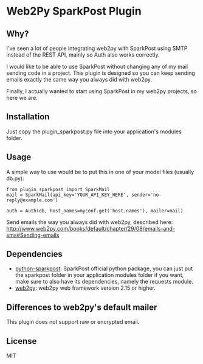 # Web2Py SparkPost Plugin

## Why?

I've seen a lot of people integrating web2py with SparkPost using SMTP instead of the REST API, mainly so Auth also works correctly.  
  
I would like to be able to use SparkPost without changing any of my mail sending code in a project. This plugin is designed so you can keep sending emails exactly the same way you always did with web2py.   
  
Finally, I actually wanted to start using SparkPost in my web2py projects, so here we are.  
  
## Installation

Just copy the plugin_sparkpost.py file into your application's modules folder.

## Usage

A simple way to use would be to put this in one of your model files (usually db.py):

    from plugin_sparkpost import SparkMail
    mail = SparkMail(api_key='YOUR_API_KEY_HERE', sender='no-reply@example.com')

    auth = Auth(db, host_names=myconf.get('host.names'), mailer=mail)

Send emails the way you always did with web2py, described here:  
http://www.web2py.com/books/default/chapter/29/08/emails-and-sms#Sending-emails

## Dependencies

- [python-sparkpost](https://github.com/SparkPost/python-sparkpost): SparkPost official python package, you can just put the sparkpost folder in your application modules folder if you want, make sure to also have its dependencies, namely the requests module.
- [web2py](https://github.com/web2py/web2py): web2py web framework version 2.15 or higher.

## Differences to web2py's default mailer

This plugin does not support raw or encrypted email.

## License

MIT
